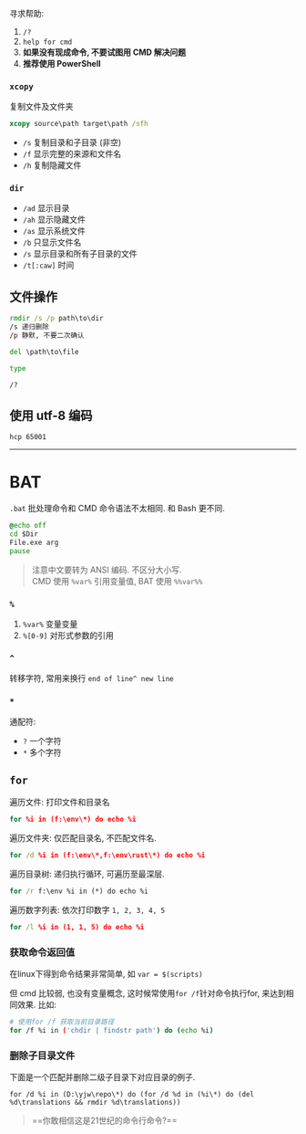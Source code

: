 寻求帮助: 
1. `/?`
2. `help for cmd`
3. **如果没有现成命令, 不要试图用 CMD 解决问题**
4. **推荐使用 PowerShell**

### `xcopy`

复制文件及文件夹

```cmd
xcopy source\path target\path /sfh 
```

- `/s` 复制目录和子目录 (非空)
- `/f` 显示完整的来源和文件名
- `/h` 复制隐藏文件

### `dir`

- `/ad` 显示目录
- `/ah` 显示隐藏文件
- `/as` 显示系统文件
- `/b` 只显示文件名
- `/s` 显示目录和所有子目录的文件
- `/t[:caw]` 时间

## 文件操作

```cmd
rmdir /s /p path\to\dir
/s 递归删除
/p 静默, 不要二次确认

del \path\to\file

type 

/?
```

## 使用 utf-8 编码

`hcp 65001`

***

# BAT

`.bat` 批处理命令和 CMD 命令语法不太相同. 和 Bash 更不同.

```bat
@echo off
cd $Dir
File.exe arg
pause
```

> 注意中文要转为 ANSI 编码. 不区分大小写.   
> CMD 使用 `%var%` 引用变量值, BAT 使用 `%%var%%` 

### `%`

1. `%var%` 变量变量
2. `%[0-9]` 对形式参数的引用

### `^`

转移字符, 常用来换行 `end of line^ new line`

### `*`

通配符:
- `?` 一个字符
- `*` 多个字符

## `for`

遍历文件: 打印文件和目录名

```cmd
for %i in (f:\env\*) do echo %i
```

遍历文件夹: 仅匹配目录名, 不匹配文件名. 

```cmd
for /d %i in (f:\env\*,f:\env\rust\*) do echo %i
```

遍历目录树: 递归执行循环, 可遍历至最深层.

```cmd
for /r f:\env %i in (*) do echo %i
```

遍历数字列表: 依次打印数字 `1, 2, 3, 4, 5`

```cmd
for /l %i in (1, 1, 5) do echo %i
```

### 获取命令返回值

在linux下得到命令结果非常简单, 如 `var = $(scripts)`

但 cmd 比较弱, 也没有变量概念, 这时候常使用`for /f`针对命令执行for, 来达到相同效果. 比如:

```bash
# 使用for /f 获取当前目录路径
for /f %i in ('chdir | findstr path') do (echo %i)
```

### 删除子目录文件

下面是一个匹配并删除二级子目录下对应目录的例子.

```
for /d %i in (D:\yjw\repo\*) do (for /d %d in (%i\*) do (del %d\translations && rmdir %d\translations))
```

> ==你敢相信这是21世纪的命令行命令?==
